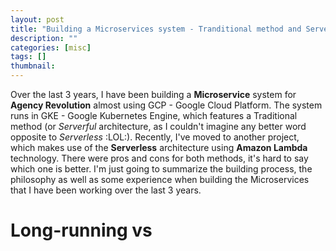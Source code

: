 ```yaml
---
layout: post
title: "Building a Microservices system - Tranditional method and Serverless architecture - Part 1"
description: ""
categories: [misc]
tags: []
thumbnail: 
---
```


Over the last 3 years, I have been building a **Microservice** system for **Agency Revolution** almost
using GCP - Google Cloud Platform. The system runs in GKE - Google Kubernetes Engine, which features
a Traditional method (or *Serverful* architecture, as I couldn't imagine any better word opposite to
*Serverless* :LOL:). Recently, I've moved to another project, which makes use of the **Serverless**
architecture using **Amazon Lambda** technology. There were pros and cons for both methods,
it's hard to say which one is better. I'm just going to summarize the building process, the
philosophy as well as some experience when building the Microservices that I have been working over
the last 3 years.

# Long-running vs 
